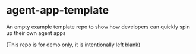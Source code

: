 # agent-app-template
An empty example template repo to show how developers can quickly spin up their own agent apps

(This repo is for demo only, it is intentionally left blank)
